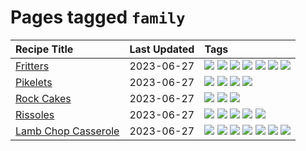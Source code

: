 # Pages tagged `family`

|Recipe Title|Last Updated|Tags
|:---|:---|:---|
|[Fritters](../recipes/fritters.md)|2023-06-27|[![](https://img.shields.io/badge/tag-chicken-f6b493)](../tags/chicken.md) [![](https://img.shields.io/badge/tag-family-f05668)](../tags/family.md) [![](https://img.shields.io/badge/tag-fried-1d5152)](../tags/fried.md) [![](https://img.shields.io/badge/tag-ham-b7439e)](../tags/ham.md) [![](https://img.shields.io/badge/tag-lamb-af803c)](../tags/lamb.md) [![](https://img.shields.io/badge/tag-leftovers-c6d429)](../tags/leftovers.md) [![](https://img.shields.io/badge/tag-vegetables-062ab)](../tags/vegetables.md)|
|[Pikelets](../recipes/pikelets.md)|2023-06-27|[![](https://img.shields.io/badge/tag-breakfast-4e6ea)](../tags/breakfast.md) [![](https://img.shields.io/badge/tag-dessert-b6c680)](../tags/dessert.md) [![](https://img.shields.io/badge/tag-family-f05668)](../tags/family.md) [![](https://img.shields.io/badge/tag-fried-1d5152)](../tags/fried.md)|
|[Rock Cakes](../recipes/rockcakes.md)|2023-06-27|[![](https://img.shields.io/badge/tag-baked-5c1fef)](../tags/baked.md) [![](https://img.shields.io/badge/tag-dessert-b6c680)](../tags/dessert.md) [![](https://img.shields.io/badge/tag-family-f05668)](../tags/family.md)|
|[Rissoles](../recipes/rissoles.md)|2023-06-27|[![](https://img.shields.io/badge/tag-Aussie-9ab3df)](../tags/Aussie.md) [![](https://img.shields.io/badge/tag-beef-e2596)](../tags/beef.md) [![](https://img.shields.io/badge/tag-easy-f1d19f)](../tags/easy.md) [![](https://img.shields.io/badge/tag-family-f05668)](../tags/family.md) [![](https://img.shields.io/badge/tag-fried-1d5152)](../tags/fried.md)|
|[Lamb Chop Casserole](../recipes/lambchopcasserole.md)|2023-06-27|[![](https://img.shields.io/badge/tag-Aussie-9ab3df)](../tags/Aussie.md) [![](https://img.shields.io/badge/tag-baked-5c1fef)](../tags/baked.md) [![](https://img.shields.io/badge/tag-battered-1433c8)](../tags/battered.md) [![](https://img.shields.io/badge/tag-casserole-6685b7)](../tags/casserole.md) [![](https://img.shields.io/badge/tag-family-f05668)](../tags/family.md) [![](https://img.shields.io/badge/tag-fried-1d5152)](../tags/fried.md) [![](https://img.shields.io/badge/tag-lamb-af803c)](../tags/lamb.md)|